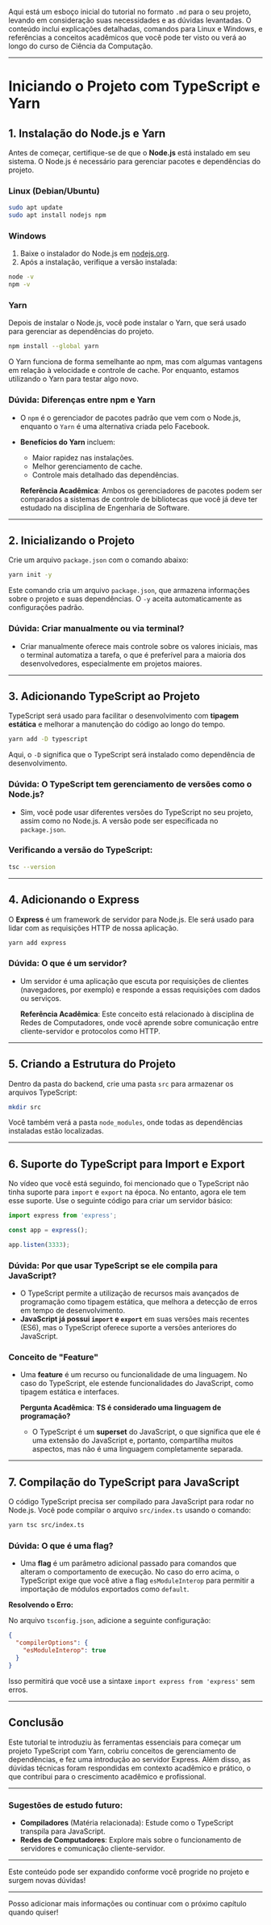 Aqui está um esboço inicial do tutorial no formato `.md` para o seu projeto, levando em consideração suas necessidades e as dúvidas levantadas. O conteúdo inclui explicações detalhadas, comandos para Linux e Windows, e referências a conceitos acadêmicos que você pode ter visto ou verá ao longo do curso de Ciência da Computação.

---

# Iniciando o Projeto com TypeScript e Yarn

## 1. Instalação do Node.js e Yarn

Antes de começar, certifique-se de que o **Node.js** está instalado em seu sistema. O Node.js é necessário para gerenciar pacotes e dependências do projeto.

### Linux (Debian/Ubuntu)

```bash
sudo apt update
sudo apt install nodejs npm
```

### Windows

1. Baixe o instalador do Node.js em [nodejs.org](https://nodejs.org).
2. Após a instalação, verifique a versão instalada:

```bash
node -v
npm -v
```

### Yarn

Depois de instalar o Node.js, você pode instalar o Yarn, que será usado para gerenciar as dependências do projeto.

```bash
npm install --global yarn
```

O Yarn funciona de forma semelhante ao npm, mas com algumas vantagens em relação à velocidade e controle de cache. Por enquanto, estamos utilizando o Yarn para testar algo novo.

### Dúvida: Diferenças entre npm e Yarn

- O `npm` é o gerenciador de pacotes padrão que vem com o Node.js, enquanto o `Yarn` é uma alternativa criada pelo Facebook.
- **Benefícios do Yarn** incluem:
  - Maior rapidez nas instalações.
  - Melhor gerenciamento de cache.
  - Controle mais detalhado das dependências.
  
  **Referência Acadêmica**: Ambos os gerenciadores de pacotes podem ser comparados a sistemas de controle de bibliotecas que você já deve ter estudado na disciplina de Engenharia de Software.

---

## 2. Inicializando o Projeto

Crie um arquivo `package.json` com o comando abaixo:

```bash
yarn init -y
```

Este comando cria um arquivo `package.json`, que armazena informações sobre o projeto e suas dependências. O `-y` aceita automaticamente as configurações padrão.

### Dúvida: Criar manualmente ou via terminal?

- Criar manualmente oferece mais controle sobre os valores iniciais, mas o terminal automatiza a tarefa, o que é preferível para a maioria dos desenvolvedores, especialmente em projetos maiores.

---

## 3. Adicionando TypeScript ao Projeto

TypeScript será usado para facilitar o desenvolvimento com **tipagem estática** e melhorar a manutenção do código ao longo do tempo.

```bash
yarn add -D typescript
```

Aqui, o `-D` significa que o TypeScript será instalado como dependência de desenvolvimento.

### Dúvida: O TypeScript tem gerenciamento de versões como o Node.js?

- Sim, você pode usar diferentes versões do TypeScript no seu projeto, assim como no Node.js. A versão pode ser especificada no `package.json`.

### Verificando a versão do TypeScript:

```bash
tsc --version
```

---

## 4. Adicionando o Express

O **Express** é um framework de servidor para Node.js. Ele será usado para lidar com as requisições HTTP de nossa aplicação.

```bash
yarn add express
```

### Dúvida: O que é um servidor?

- Um servidor é uma aplicação que escuta por requisições de clientes (navegadores, por exemplo) e responde a essas requisições com dados ou serviços.
  
  **Referência Acadêmica**: Este conceito está relacionado à disciplina de Redes de Computadores, onde você aprende sobre comunicação entre cliente-servidor e protocolos como HTTP.

---

## 5. Criando a Estrutura do Projeto

Dentro da pasta do backend, crie uma pasta `src` para armazenar os arquivos TypeScript:

```bash
mkdir src
```

Você também verá a pasta `node_modules`, onde todas as dependências instaladas estão localizadas.

---

## 6. Suporte do TypeScript para Import e Export

No vídeo que você está seguindo, foi mencionado que o TypeScript não tinha suporte para `import` e `export` na época. No entanto, agora ele tem esse suporte. Use o seguinte código para criar um servidor básico:

```ts
import express from 'express';

const app = express();

app.listen(3333);
```

### Dúvida: Por que usar TypeScript se ele compila para JavaScript?

- O TypeScript permite a utilização de recursos mais avançados de programação como tipagem estática, que melhora a detecção de erros em tempo de desenvolvimento.
- **JavaScript já possui `import` e `export`** em suas versões mais recentes (ES6), mas o TypeScript oferece suporte a versões anteriores do JavaScript.

### Conceito de "Feature"

- Uma **feature** é um recurso ou funcionalidade de uma linguagem. No caso do TypeScript, ele estende funcionalidades do JavaScript, como tipagem estática e interfaces.

  **Pergunta Acadêmica**: **TS é considerado uma linguagem de programação?**
  - O TypeScript é um **superset** do JavaScript, o que significa que ele é uma extensão do JavaScript e, portanto, compartilha muitos aspectos, mas não é uma linguagem completamente separada.

---

## 7. Compilação do TypeScript para JavaScript

O código TypeScript precisa ser compilado para JavaScript para rodar no Node.js. Você pode compilar o arquivo `src/index.ts` usando o comando:

```bash
yarn tsc src/index.ts
```

### Dúvida: O que é uma flag?

- Uma **flag** é um parâmetro adicional passado para comandos que alteram o comportamento de execução. No caso do erro acima, o TypeScript exige que você ative a flag `esModuleInterop` para permitir a importação de módulos exportados como `default`.

**Resolvendo o Erro:**

No arquivo `tsconfig.json`, adicione a seguinte configuração:

```json
{
  "compilerOptions": {
    "esModuleInterop": true
  }
}
```

Isso permitirá que você use a sintaxe `import express from 'express'` sem erros.

---

## Conclusão

Este tutorial te introduziu às ferramentas essenciais para começar um projeto TypeScript com Yarn, cobriu conceitos de gerenciamento de dependências, e fez uma introdução ao servidor Express. Além disso, as dúvidas técnicas foram respondidas em contexto acadêmico e prático, o que contribui para o crescimento acadêmico e profissional.

---

### Sugestões de estudo futuro:

- **Compiladores** (Matéria relacionada): Estude como o TypeScript transpila para JavaScript.
- **Redes de Computadores**: Explore mais sobre o funcionamento de servidores e comunicação cliente-servidor.

--- 

Este conteúdo pode ser expandido conforme você progride no projeto e surgem novas dúvidas!

--- 

Posso adicionar mais informações ou continuar com o próximo capítulo quando quiser!
